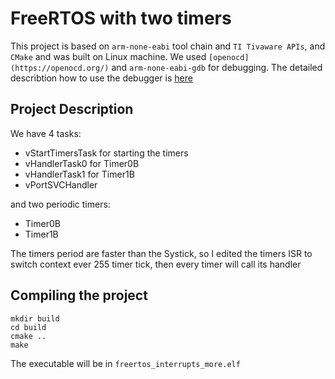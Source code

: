 # FreeRTOS with two timers

This project is based on `arm-none-eabi` tool chain and `TI Tivaware APIs`, and `CMake` and was built on Linux machine. We used `[openocd](https://openocd.org/)` and `arm-none-eabi-gdb` for debugging. The detailed describtion how to use the debugger is [here](../README.md)

## Project Description 

We have 4 tasks:
* vStartTimersTask for starting the timers
* vHandlerTask0 for Timer0B
* vHandlerTask1 for Timer1B
* vPortSVCHandler

and two periodic timers:
* Timer0B
* Timer1B

The timers period are faster than the Systick, so I edited the timers ISR to switch context ever 255 timer tick, then every timer will call its handler


## Compiling the project
```
mkdir build
cd build
cmake ..
make
```

The executable will be in `freertos_interrupts_more.elf`
